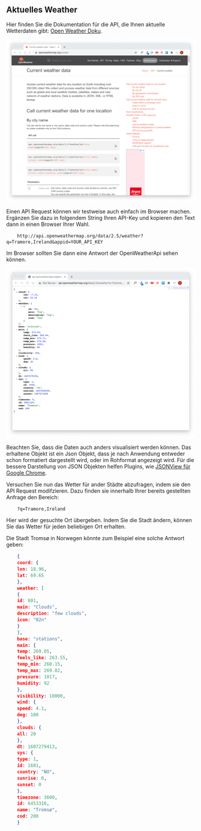 ## Aktuelles Weather

Hier finden Sie die Dokumentation für die API, die Ihnen aktuelle Wetterdaten gibt: [Open Weather Doku](https://openweathermap.org/current).

![img.png](img/currentweather_doku.png)

Einen API Request können wir testweise auch einfach im Browser machen. Ergänzen Sie dazu in folgendem String Ihren API-Key und kopieren den Text dann in einen Browser Ihrer Wahl.
``` text
    http://api.openweathermap.org/data/2.5/weather?q=Tramore,Ireland&appid=YOUR_API_KEY
```
Im Browser sollten Sie dann eine Antwort der OpenWeatherApi sehen können.

![img_1.png](img/tramore.png)

Beachten Sie, dass die Daten auch anders visualisiert werden können. Das erhaltene Objekt ist ein Json Objekt, dass je nach Anwendung entweder schon formatiert dargestellt wird, oder im Rohformat angezeigt wird.
Für die bessere Darstellung von JSON Objekten helfen Plugins, wie [JSONView für Google Chrome](https://chrome.google.com/webstore/detail/jsonview).

Versuchen Sie nun das Wetter für ander Städte abzufragen, indem sie den API Request modifzieren.
Dazu finden sie innerhalb Ihrer bereits gestellten Anfrage den Bereich:
``` text
    ?q=Tramore,Ireland
```
Hier wird der gesuchte Ort übergeben. Indem Sie die Stadt ändern, können Sie das Wetter für jeden beliebigen Ort erhalten.

Die Stadt Tromsø in Norwegen könnte zum Beispiel eine solche Antwort geben:
``` json
    {
    coord: {
    lon: 18.96,
    lat: 69.65
    },
    weather: [
    {
    id: 801,
    main: "Clouds",
    description: "few clouds",
    icon: "02n"
    }
    ],
    base: "stations",
    main: {
    temp: 269.05,
    feels_like: 263.55,
    temp_min: 268.15,
    temp_max: 269.82,
    pressure: 1017,
    humidity: 92
    },
    visibility: 10000,
    wind: {
    speed: 4.1,
    deg: 100
    },
    clouds: {
    all: 20
    },
    dt: 1607279413,
    sys: {
    type: 1,
    id: 1681,
    country: "NO",
    sunrise: 0,
    sunset: 0
    },
    timezone: 3600,
    id: 6453316,
    name: "Tromsø",
    cod: 200
    }
```